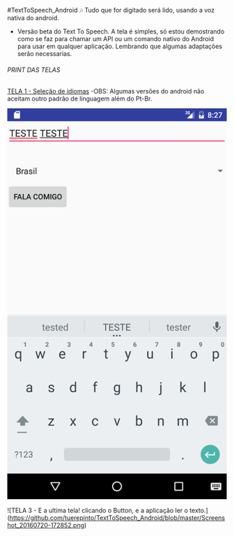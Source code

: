 #TextToSpeech_Android :notes:
Tudo que for digitado será lido, usando a voz nativa do android.
 * Versão beta do Text To Speech. A tela é simples, só estou demostrando como se faz para chamar um API ou um comando nativo do Android para usar em qualquer aplicação.
Lembrando que algumas adaptações serão necessarias. 

###### PRINT DAS TELAS 

[TELA 1 - Seleção de idiomas](https://github.com/tuerepinto/TextToSpeech_Android/blob/master/Screenshot_20160720-172705.png)
-OBS: Algumas versões do android não aceitam outro padrão de linguagem além do Pt-Br. 

![TELA 2 - Escrevendo no campo EditText onde será usando para leitura](https://github.com/tuerepinto/TextToSpeech_Android/blob/master/Screenshot_20160720-172713.png)

![TELA 3 - E a ultima tela! clicando o Button, e a aplicação ler o texto.] (https://github.com/tuerepinto/TextToSpeech_Android/blob/master/Screenshot_20160720-172852.png)
